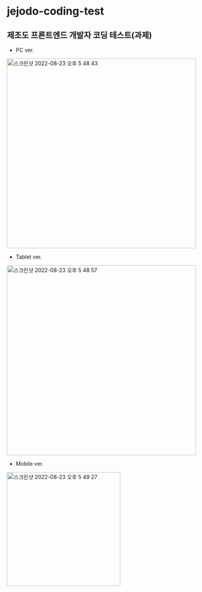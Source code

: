 # jejodo-coding-test
## 제조도 프론트엔드 개발자 코딩 테스트(과제)  
* PC ver.   
<img width="500" alt="스크린샷 2022-08-23 오후 5 48 43" src="https://user-images.githubusercontent.com/84116709/186115320-0d1c48e9-097a-4be4-8524-565166a27b05.png">  

* Tablet ver.   
<img width="500" alt="스크린샷 2022-08-23 오후 5 48 57" src="https://user-images.githubusercontent.com/84116709/186115328-bb8f487b-aad3-4090-94fa-126d8aff6da7.png">  

* Mobile ver.   
<img width="300" alt="스크린샷 2022-08-23 오후 5 49 27" src="https://user-images.githubusercontent.com/84116709/186115335-39fce282-3029-48d0-8e47-9a065cb24342.png">  

